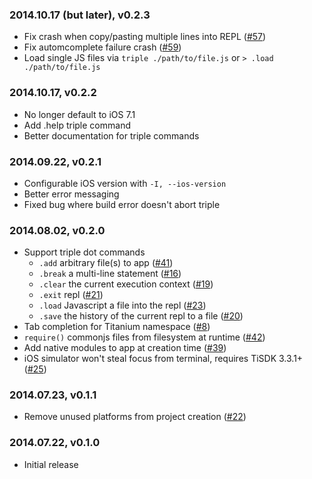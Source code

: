 ### 2014.10.17 (but later), v0.2.3

* Fix crash when copy/pasting multiple lines into REPL ([#57](https://github.com/tonylukasavage/triple/issues/57))
* Fix automcomplete failure crash ([#59](https://github.com/tonylukasavage/triple/issues/59))
* Load single JS files via `triple ./path/to/file.js` or `> .load ./path/to/file.js`

### 2014.10.17, v0.2.2

* No longer default to iOS 7.1
* Add .help triple command
* Better documentation for triple commands

### 2014.09.22, v0.2.1

* Configurable iOS version with `-I, --ios-version`
* Better error messaging
* Fixed bug where build error doesn't abort triple

### 2014.08.02, v0.2.0

* Support triple dot commands
	* `.add` arbitrary file(s) to app ([#41](https://github.com/tonylukasavage/triple/issues/41))
	* `.break` a multi-line statement ([#16](https://github.com/tonylukasavage/triple/issues/16))
	* `.clear` the current execution context ([#19](https://github.com/tonylukasavage/triple/issues/19))
	* `.exit` repl ([#21](https://github.com/tonylukasavage/triple/issues/21))
	* `.load` Javascript a file into the repl ([#23](https://github.com/tonylukasavage/triple/issues/23))
	* `.save` the history of the current repl to a file ([#20](https://github.com/tonylukasavage/triple/issues/20))
* Tab completion for Titanium namespace ([#8](https://github.com/tonylukasavage/triple/issues/8))
* `require()` commonjs files from filesystem at runtime ([#42](https://github.com/tonylukasavage/triple/issues/42))
* Add native modules to app at creation time ([#39](https://github.com/tonylukasavage/triple/pull/39))
* iOS simulator won't steal focus from terminal, requires TiSDK 3.3.1+ ([#25](https://github.com/tonylukasavage/triple/issues/25))

### 2014.07.23, v0.1.1

* Remove unused platforms from project creation ([#22](https://github.com/tonylukasavage/triple/issues/22))

### 2014.07.22, v0.1.0

* Initial release